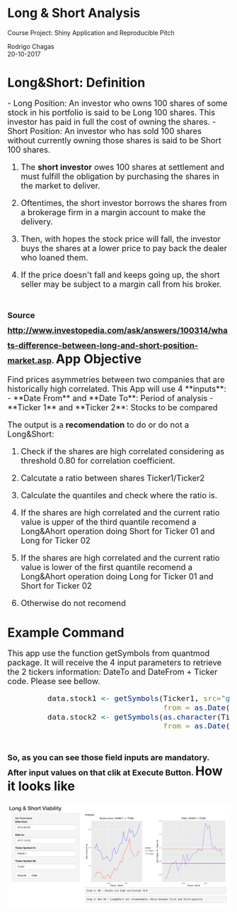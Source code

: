 
Long & Short Analysis
========================================================
Course Project: Shiny Application and Reproducible Pitch  

Rodrigo Chagas  
20-10-2017


Long&Short: Definition
========================================================
<font size = "4px">
- Long Position: An investor who owns 100 shares of some stock in his portfolio is said to be Long 100 shares. This investor has paid in full the cost of owning the shares. 
- Short Position: An investor who has sold 100 shares without currently owning those shares is said to be Short 100 shares. 

1. The **short investor** owes 100 shares at settlement and must fulfill the obligation by purchasing the shares in the market to deliver.  

2. Oftentimes, the short investor borrows the shares from a brokerage firm in a margin account to make the delivery.  

3. Then, with hopes the stock price will fall, the investor buys the shares at a lower price to pay back the dealer who loaned them.  

4. If the price doesn't fall and keeps going up, the short seller may be subject to a margin call from his broker.

Source
<http://www.investopedia.com/ask/answers/100314/whats-difference-between-long-and-short-position-market.asp>.
</font>
App Objective
========================================================
<font size = "4px">
Find prices asymmetries between two companies that are historically high correlated.
This App will use 4 **inputs**:
- **Date From** and **Date To**: Period of analysis
- **Ticker 1** and **Ticker 2**: Stocks to be compared  

The output is a **recomendation** to do or do not a Long&Short:  

1. Check if the shares are high correlated considering as threshold 0.80 for correlation coefficient.  
2. Calcutate a ratio between shares Ticker1/Ticker2  

3. Calculate the quantiles and check where the ratio is.  

4. If the shares are high correlated and the current ratio value is upper of the third quantile recomend a Long&Ahort operation doing Short for Ticker 01 and Long for Ticker 02

5. If the shares are high correlated and the current ratio value is lower of the first quantile recomend a Long&Ahort operation doing Long for Ticker 01 and Short for Ticker 02

6. Otherwise do not recomend 

</font>

Example Command
========================================================
<font size = "4px">
This app use the function getSymbols from quantmod package. It will receive the 4 input parameters to retrieve the 2 tickers information: DateTo and DateFrom + Ticker code. Please see bellow.



```r
         data.stock1 <- getSymbols(Ticker1, src="google", 
                                   from = as.Date(DateFrom), to=as.Date(DateTo))
         data.stock2 <- getSymbols(as.character(Ticker2),src="google", 
                                   from = as.Date(DateFrom), to=as.Date(DateTo))
```
So, as you can see those field inputs are mandatory. After input values on that clik at Execute Button.
</font>
How it looks like
========================================================

![some caption](Long_Short_Screen.png)


